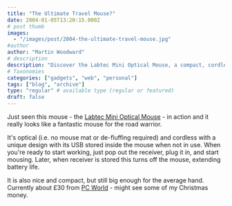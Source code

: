 ```yaml
---
title: "The Ultimate Travel Mouse?"
date: 2004-01-05T13:20:15.000Z
# post thumb
images:
  - "/images/post/2004-the-ultimate-travel-mouse.jpg"
#author
author: "Martin Woodward"
# description
description: "Discover the Labtec Mini Optical Mouse, a compact, cordless travel companion with a unique design that optimises convenience and battery life."
# Taxonomies
categories: ["gadgets", "web", "personal"]
tags: ["blog", "archive"]
type: "regular" # available type (regular or featured)
draft: false
---
```


Just seen this mouse - the [Labtec Mini Optical Mouse](http://www.pcworld.co.uk/product.php?sku=930715) - in action and it really looks like a fantastic mouse for the road warrior.

It's optical (i.e. no mouse mat or de-fluffing required) and cordless with a unique design with its USB stored inside the mouse when not in use. When you're ready to start working, just pop out the receiver, plug it in, and start mousing. Later, when receiver is stored this turns off the mouse, extending battery life.

It is also nice and compact, but still big enough for the average hand. Currently about £30 from [PC World](http://www.pcworld.co.uk/product.php?sku=930715) - might see some of my Christmas money.
